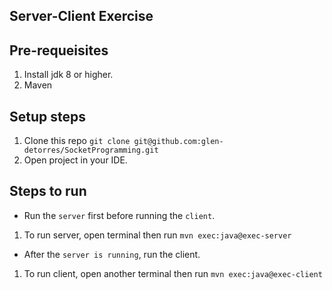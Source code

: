 ## Server-Client Exercise

## Pre-requeisites
1. Install jdk 8 or higher.
2. Maven

## Setup steps
1. Clone this repo `git clone git@github.com:glen-detorres/SocketProgramming.git`
2. Open project in your IDE.

## Steps to run
- Run the `server` first before running the `client`.

1. To run server, open terminal then run `mvn exec:java@exec-server`

- After the `server is running`, run the client.

1. To run client, open another terminal then run `mvn exec:java@exec-client`